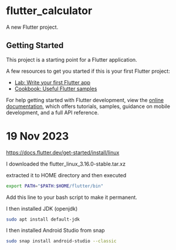 # flutter_calculator

A new Flutter project.

## Getting Started

This project is a starting point for a Flutter application.

A few resources to get you started if this is your first Flutter project:

- [Lab: Write your first Flutter app](https://docs.flutter.dev/get-started/codelab)
- [Cookbook: Useful Flutter samples](https://docs.flutter.dev/cookbook)

For help getting started with Flutter development, view the
[online documentation](https://docs.flutter.dev/), which offers tutorials,
samples, guidance on mobile development, and a full API reference.


# 19 Nov 2023

https://docs.flutter.dev/get-started/install/linux

I downloaded the flutter_linux_3.16.0-stable.tar.xz

extracted it to HOME directory and then executed

```bash
export PATH="$PATH:$HOME/flutter/bin"
```

Add this line to your bash script to make it permanent. 


I then installed JDK (openjdk)

```bash
sudo apt install default-jdk
```


I then installed Android Studio from snap

```bash
sudo snap install android-studio --classic
```
